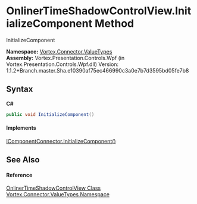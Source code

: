 # OnlinerTimeShadowControlView.InitializeComponent Method 
 

InitializeComponent

**Namespace:**&nbsp;<a href="N_Vortex_Connector_ValueTypes.md">Vortex.Connector.ValueTypes</a><br />**Assembly:**&nbsp;Vortex.Presentation.Controls.Wpf (in Vortex.Presentation.Controls.Wpf.dll) Version: 1.1.2+Branch.master.Sha.e10390af75ec466990c3a0e7b7d3595bd05fe7b8

## Syntax

**C#**<br />
``` C#
public void InitializeComponent()
```


#### Implements
<a href="http://msdn2.microsoft.com/en-us/library/ms603526" target="_blank">IComponentConnector.InitializeComponent()</a><br />

## See Also


#### Reference
<a href="T_Vortex_Connector_ValueTypes_OnlinerTimeShadowControlView.md">OnlinerTimeShadowControlView Class</a><br /><a href="N_Vortex_Connector_ValueTypes.md">Vortex.Connector.ValueTypes Namespace</a><br />